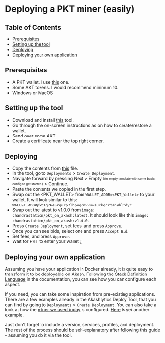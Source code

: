 # Deploying a PKT miner (easily)

## Table of Contents
 - [Prerequisites](#prerequisites)
 - [Setting up the tool](#setting-up-the-tool)
 - [Deploying](#deploying)
 - [Deploying your own application](#deploying-your-own-application)
## Prerequisites
 - A PKT wallet. I use [this](http://pkt.world/wallet) one.
 - Some AKT tokens. I would recommend minimum 10.
 - Windows or MacOS
 
## Setting up the tool

 - Download and install [this](https://www.akashlytics.com/deploy) tool.
 - Go through the on-screen instructions as on how to create/restore a wallet.
 - Send over some AKT.
 - Create a certificate near the top right corner.

## Deploying

 - Copy the contents from [this](https://github.com/ovrclk/pkt-miner/blob/main/deploy.yaml) file.
 - In the tool, go to `Deployments` > `Create Deployment`.
 - Navigate forward by pressing Next > Empty <sub><sup>(An empty template with some basic config to get started.)</sub></sup> > Continue.
 - Paste the contents we copied in the first step.
 - Swap out the <PKT_WALLET> from `WALLET_ADDR=<PKT_Wallet>` to your wallet. It will look similar to this: `WALLET_ADDRpkt1q76e5rqurp7lhpvqcnvvuwsuckqcrzsn9hlxdyc`.
 - Swap out the latest to v1.0.0 from `image: chandrastation/pkt_on_akash:latest`. It should look like this `image: chandrastation/pkt_on_akash:v1.0.0`.
 - Press `Create Deployment`, set fees, and press `Approve`.
 - Once you can see bids, select one and press `Accept Bid`.
 - Set fees, and press `Approve`.
 - Wait for PKT to enter your wallet ;)

## Deploying your own application

Assuming you have your application in Docker already, it is quite easy to transform it to be deployable on Akash. Following the [Stack Definition Language](https://docs.akash.network/sdl) in the documentation, you can see how you can configure each aspect.

If you need, you can take some inspiration from pre-existing applications. There are a few examples already in the Akashlytics Deploy Tool, that you can find by going to `Deployments` > `Create Deployment`. You can also take a look at how the [miner we used today](https://github.com/ovrclk/pkt-miner/blob/main/deploy.yaml) is configured. [Here](https://github.com/ovrclk/docs/blob/62714bb13cfde51ce6210dba626d7248847ba8c1/sdl/deployment.yaml) is yet another example.
 
Just don't forget to include a version, services, profiles, and deployment. The rest of the process should be self-explanatory after following this guide - assuming you do it via the tool.
